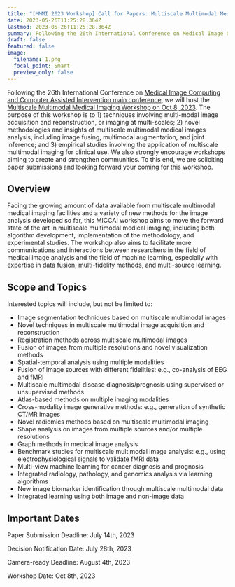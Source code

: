 ```yaml
---
title: "[MMMI 2023 Workshop] Call for Papers: Multiscale Multimodal Medical Imaging Workshop"
date: 2023-05-26T11:25:28.364Z
lastmod: 2023-05-26T11:25:28.364Z
summary: Following the 26th International Conference on Medical Image Computing and Computer Assisted Intervention main conference, we will host the Multiscale Multimodal Medical Imaging Workshop on Oct 8, 2023. The purpose of this workshop is to 1) techniques involving multi-modal image acquisition and reconstruction, or imaging at multi-scales; 2) novel methodologies and insights of multiscale multimodal medical images analysis, including image fusing, multimodal augmentation, and joint inference; and 3) empirical studies involving the application of multiscale multimodal imaging for clinical use.
draft: false
featured: false
image:
  filename: 1.png
  focal_point: Smart
  preview_only: false
---
```

<!--StartFragment-->

Following the 26th International Conference on [Medical Image Computing and Computer Assisted Intervention main conference](https://conferences.miccai.org/2023/en/), we will host the [Multiscale Multimodal Medical Imaging Workshop on Oct 8, 2023](https://mmmi2023.github.io/). The purpose of this workshop is to 1) techniques involving multi-modal image acquisition and reconstruction, or imaging at multi-scales; 2) novel methodologies and insights of multiscale multimodal medical images analysis, including image fusing, multimodal augmentation, and joint inference; and 3) empirical studies involving the application of multiscale multimodal imaging for clinical use. We also strongly encourage workshops aiming to create and strengthen communities. To this end, we are soliciting paper submissions and looking forward your coming for this workshop.

<!--EndFragment-->

<!--StartFragment-->

## **Overview**

Facing the growing amount of data available from multiscale multimodal medical imaging facilities and a variety of new methods for the image analysis developed so far, this MICCAI workshop aims to move the forward state of the art in multiscale multimodal medical imaging, including both algorithm development, implementation of the methodology, and experimental studies. The workshop also aims to facilitate more communications and interactions between researchers in the field of medical image analysis and the field of machine learning, especially with expertise in data fusion, multi-fidelity methods, and multi-source learning.

<!--EndFragment-->

<!--StartFragment-->

## **Scope and Topics**

Interested topics will include, but not be limited to:

* Image segmentation techniques based on multiscale multimodal images
* Novel techniques in multiscale multimodal image acquisition and reconstruction
* Registration methods across multiscale multimodal images
* Fusion of images from multiple resolutions and novel visualization methods
* Spatial-temporal analysis using multiple modalities
* Fusion of image sources with different fidelities: e.g., co-analysis of EEG and fMRI
* Multiscale multimodal disease diagnosis/prognosis using supervised or unsupervised methods
* Atlas-based methods on multiple imaging modalities
* Cross-modality image generative methods: e.g., generation of synthetic CT/MR images
* Novel radiomics methods based on multiscale multimodal imaging
* Shape analysis on images from multiple sources and/or multiple resolutions
* Graph methods in medical image analysis
* Benchmark studies for multiscale multimodal image analysis: e.g., using electrophysiological signals to validate fMRI data
* Multi-view machine learning for cancer diagnosis and prognosis
* Integrated radiology, pathology, and genomics analysis via learning algorithms
* New image biomarker identification through multiscale multimodal data
* Integrated learning using both image and non-image data

<!--EndFragment-->

<!--StartFragment-->

## **Important Dates**

Paper Submission Deadline: July 14th, 2023

Decision Notification Date: July 28th, 2023

Camera-ready Deadline: August 4th, 2023

Workshop Date: Oct 8th, 2023

<!--EndFragment-->